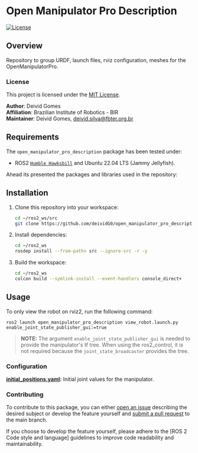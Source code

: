 # **Open Manipulator Pro Description**  
[![License](https://img.shields.io/badge/license-MIT-green.svg)](LICENSE)

## **Overview**
Repository to group URDF, launch files, rviz configuration, meshes for the OpenManipulatorPro.

### **License**

This project is licensed under the [MIT License](LICENSE).

**Author**: Deivid Gomes\
**Affiliation**: Brazilian Institute of Robotics - BIR\
**Maintainer**: Deivid Gomes, deivid.silva@fbter.org.br

## **Requirements**

The `open_manipulator_pro_description` package has been tested under:

- ROS2 [`Humble Hawksbill`](https://docs.ros.org/en/humble/Releases/Release-Humble-Hawksbill.html) and Ubuntu 22.04 LTS (Jammy Jellyfish).

Ahead its presented the packages and libraries used in the repository:

## **Installation**
1. Clone this repository into your workspace:
    ```bash
    cd ~/ros2_ws/src
    git clone https://github.com/deividG0/open_manipulator_pro_description.git
    ```
2. Install dependencies:
    ```bash
    cd ~/ros2_ws
    rosdep install --from-paths src --ignore-src -r -y
    ```
3. Build the workspace:
    ```bash
    cd ~/ros2_ws
    colcon build --symlink-install --event-handlers console_direct+
    ```

## **Usage**

To only view the robot on rviz2, run the following command:

```
ros2 launch open_manipulator_pro_description view_robot.launch.py enable_joint_state_publisher_gui:=true
```

> **NOTE:** The argument `enable_joint_state_publisher_gui` is needed to provide the manipulator's tf tree. When using the ros2_control, it is not required because the `joint_state_broadcaster` provides the tree.

### **Configuration**

**[initial_positions.yaml](open_manipulator_pro_description/config/initial_positions.yaml):** Initial joint values for the manipulator.

### **Contributing**

To contribute to this package, you can either [open an issue](https://github.com/deividG0/open_manipulator_pro_description/issues) describing the desired subject or develop the feature yourself and [submit a pull request](https://github.com/deividG0/open_manipulator_pro_description/pulls) to the main branch.

If you choose to develop the feature yourself, please adhere to the [ROS 2 Code style and language] guidelines to improve code readability and maintainability.

